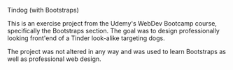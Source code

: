 Tindog (with Bootstraps)

This is an exercise project from the Udemy's WebDev Bootcamp course, specifically the Bootstraps section. The goal was to design professionally looking front'end of a Tinder look-alike targeting dogs.

The project was not altered in any way and was used to learn Bootstraps as well as professional web design.
